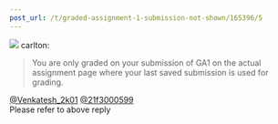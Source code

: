 ```yaml
---
post_url: /t/graded-assignment-1-submission-not-shown/165396/5
---
```

![](https://dub1.discourse-cdn.com/flex013/user_avatar/discourse.onlinedegree.iitm.ac.in/carlton/48/56317_2.png) carlton:

> You are only graded on your submission of GA1 on the actual assignment page where your last saved submission is used for grading.

[@Venkatesh\_2k01](/u/venkatesh_2k01) [@21f3000599](/u/21f3000599)  
Please refer to above reply